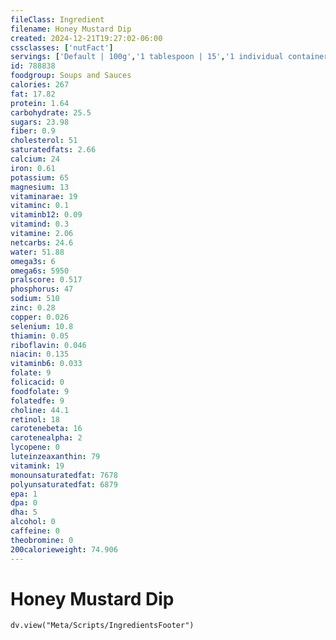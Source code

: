 ```yaml
---
fileClass: Ingredient
filename: Honey Mustard Dip
created: 2024-12-21T19:27:02-06:00
cssclasses: ['nutFact']
servings: ['Default | 100g','1 tablespoon | 15','1 individual container | 70']
id: 788838
foodgroup: Soups and Sauces
calories: 267
fat: 17.82
protein: 1.64
carbohydrate: 25.5
sugars: 23.98
fiber: 0.9
cholesterol: 51
saturatedfats: 2.66
calcium: 24
iron: 0.61
potassium: 65
magnesium: 13
vitaminarae: 19
vitaminc: 0.1
vitaminb12: 0.09
vitamind: 0.3
vitamine: 2.06
netcarbs: 24.6
water: 51.88
omega3s: 6
omega6s: 5950
pralscore: 0.517
phosphorus: 47
sodium: 510
zinc: 0.28
copper: 0.026
selenium: 10.8
thiamin: 0.05
riboflavin: 0.046
niacin: 0.135
vitaminb6: 0.033
folate: 9
folicacid: 0
foodfolate: 9
folatedfe: 9
choline: 44.1
retinol: 18
carotenebeta: 16
carotenealpha: 2
lycopene: 0
luteinzeaxanthin: 79
vitamink: 19
monounsaturatedfat: 7678
polyunsaturatedfat: 6879
epa: 1
dpa: 0
dha: 5
alcohol: 0
caffeine: 0
theobromine: 0
200calorieweight: 74.906
---
```


# Honey Mustard Dip

```dataviewjs
dv.view("Meta/Scripts/IngredientsFooter")
```